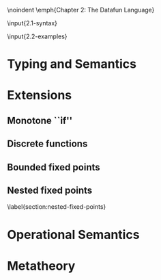 \noindent \emph{Chapter 2: The Datafun Language}

\input{2.1-syntax}

\input{2.2-examples}

# Typing and Semantics

# Extensions
## Monotone ``if''

<!-- ## Nonlinear and equality patterns
 !-- \todo{examples: intersection as \{x for x in s, x in t\}} -->

## Discrete functions
## Bounded fixed points

## Nested fixed points
\label{section:nested-fixed-points}

# Operational Semantics

# Metatheory
